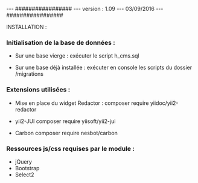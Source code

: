 --- #################
--- version : 1.09
--- 03/09/2016
--- #################

INSTALLATION :

### Initialisation de la base de données :

- Sur une base vierge : 
exécuter le script h_cms.sql

- Sur une base déjà installée : 
exécuter en console les scripts du dossier /migrations

### Extensions utilisées :

- Mise en place du widget Redactor :
    composer require yiidoc/yii2-redactor
    
- yii2-JUI
    composer require yiisoft/yii2-jui
    
- Carbon
    composer require nesbot/carbon 
    
### Ressources js/css requises par le module :

- jQuery
- Bootstrap
- Select2
    
